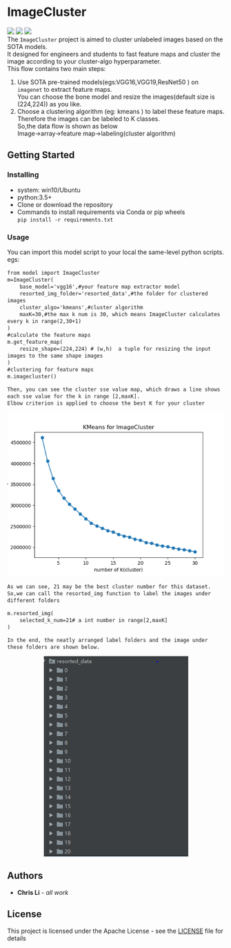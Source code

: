 # ImageCluster
![](https://img.shields.io/badge/language-python3.6-green.svg)  ![](https://img.shields.io/badge/framework-keras-good.svg)  ![](https://img.shields.io/badge/bulid-passing-red.svg)    
The `ImageCluster` project is aimed to cluster unlabeled images based on the SOTA models.  
It designed for engineers and students to fast feature maps and cluster the image according to your cluster-algo hyperparameter.  
This flow contains two main steps:  
1. Use SOTA pre-trained models(egs:VGG16,VGG19,ResNet50 ) on `imagenet` to extract feature maps.  
   You can choose the bone model and  resize the images(default size is (224,224)) as you like.  
2. Choose a clustering algorithm (eg: kmeans ) to label these feature maps. Therefore the images can be labeled to K classes.  
So,the data flow is shown as below  
Image->array->feature map->labeling(cluster algorithm)  
## Getting Started
### Installing
* system: win10/Ubuntu
* python:3.5+  
* Clone or download the repository  
* Commands to install requirements via Conda or pip wheels  
  `pip install -r requirements.txt`

### Usage
You can import this model script to your local the same-level python scripts.  
egs:
```
from model import ImageCluster
m=ImageCluster(
    base_model='vgg16',#your feature map extractor model
    resorted_img_folder='resorted_data',#the folder for clustered images
    cluster_algo='kmeans',#cluster algorithm
    maxK=30,#the max k num is 30, which means ImageCluster calculates every k in range(2,30+1)
)
#calculate the feature maps
m.get_feature_map(
    resize_shape=(224,224) # (w,h)  a tuple for resizing the input images to the same shape images
)
#clustering for feature maps
m.imagecluster()
```
```
Then, you can see the cluster sse value map, which draws a line shows each sse value for the k in range [2,maxK].  
Elbow criterion is applied to choose the best K for your cluster
```
<div align=center><img src="matplot/KMeans_maxK_30.png"/></div>

```
As we can see, 21 may be the best cluster number for this dataset.  
So,we can call the resorted_img function to label the images under different folders
```

```
m.resorted_img(
    selected_k_num=21# a int number in range[2,maxK]
)
```

```
In the end, the neatly arranged label folders and the image under these folders are shown below.  
```

<div align=center><img src="screenshots/1.PNG"/></div>

## Authors
* **Chris Li** - *all work*

## License
This project is licensed under the Apache License - see the [LICENSE](LICENSE) file for details
